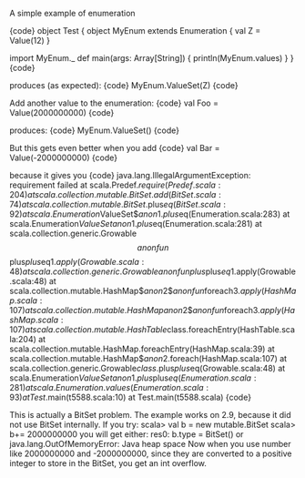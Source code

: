 A simple example of enumeration

{code}
object Test {
  object MyEnum extends Enumeration {
    val Z = Value(12)
  }

  import MyEnum._
  def main(args: Array[String]) {
    println(MyEnum.values)
  }
}
{code}

produces (as expected):
{code}
MyEnum.ValueSet(Z)
{code}

Add another value to the enumeration:
{code}
  val Foo = Value(2000000000)
{code}

produces:
{code}
MyEnum.ValueSet()
{code}

But this gets even better when you add 
{code}
  val Bar = Value(-2000000000)
{code}

because it gives you
{code}
java.lang.IllegalArgumentException: requirement failed
	at scala.Predef$.require(Predef.scala:204)
	at scala.collection.mutable.BitSet.add(BitSet.scala:74)
	at scala.collection.mutable.BitSet.$plus$eq(BitSet.scala:92)
	at scala.Enumeration$ValueSet$$anon$1.$plus$eq(Enumeration.scala:283)
	at scala.Enumeration$ValueSet$$anon$1.$plus$eq(Enumeration.scala:281)
	at scala.collection.generic.Growable$$anonfun$$plus$plus$eq$1.apply(Growable.scala:48)
	at scala.collection.generic.Growable$$anonfun$$plus$plus$eq$1.apply(Growable.scala:48)
	at scala.collection.mutable.HashMap$$anon$2$$anonfun$foreach$3.apply(HashMap.scala:107)
	at scala.collection.mutable.HashMap$$anon$2$$anonfun$foreach$3.apply(HashMap.scala:107)
	at scala.collection.mutable.HashTable$class.foreachEntry(HashTable.scala:204)
	at scala.collection.mutable.HashMap.foreachEntry(HashMap.scala:39)
	at scala.collection.mutable.HashMap$$anon$2.foreach(HashMap.scala:107)
	at scala.collection.generic.Growable$class.$plus$plus$eq(Growable.scala:48)
	at scala.Enumeration$ValueSet$$anon$1.$plus$plus$eq(Enumeration.scala:281)
	at scala.Enumeration.values(Enumeration.scala:93)
	at Test$.main(t5588.scala:10)
	at Test.main(t5588.scala)
{code}


This is actually a BitSet problem. The example works on 2.9, because it did not use BitSet internally.
If you try:
scala> val b = new mutable.BitSet
scala> b+= 2000000000
you will get either:
res0: b.type = BitSet()
or 
java.lang.OutOfMemoryError: Java heap space
Now when you use number like 2000000000 and -2000000000, since they are converted to a positive integer to store in the BitSet, you get an int overflow.

